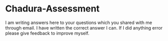 # Chadura-Assessment
I am writing answers here to your questions which you shared with me through email. I have written the correct answer I can. If I did anything error please give feedback to improve myself.
